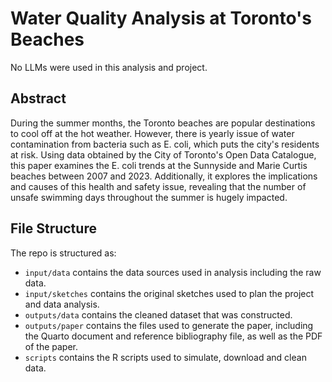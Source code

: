 # Water Quality Analysis at Toronto's Beaches
No LLMs were used in this analysis and project.

## Abstract
During the summer months, the Toronto beaches are popular destinations to cool off at the hot weather. However, there is yearly issue of water contamination from bacteria such as E. coli, which puts the city's residents at risk. Using data obtained by the City of Toronto's Open Data Catalogue, this paper examines the E. coli trends at the Sunnyside and Marie Curtis beaches between 2007 and 2023. Additionally, it explores the implications and causes of this health and safety issue, revealing that the number of unsafe swimming days throughout the summer is hugely impacted. 

## File Structure

The repo is structured as:

-   `input/data` contains the data sources used in analysis including the raw data.
-   `input/sketches` contains the original sketches used to plan the project and data analysis.
-   `outputs/data` contains the cleaned dataset that was constructed.
-   `outputs/paper` contains the files used to generate the paper, including the Quarto document and reference bibliography file, as well as the PDF of the paper. 
-   `scripts` contains the R scripts used to simulate, download and clean data.
